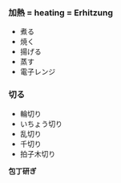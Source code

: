 ### 加熱 = heating = Erhitzung
* 煮る
* 焼く
* 揚げる
* 蒸す
* 電子レンジ

### 切る
* 輪切り
* いちょう切り
* 乱切り
* 千切り
* 拍子木切り

**包丁研ぎ**
